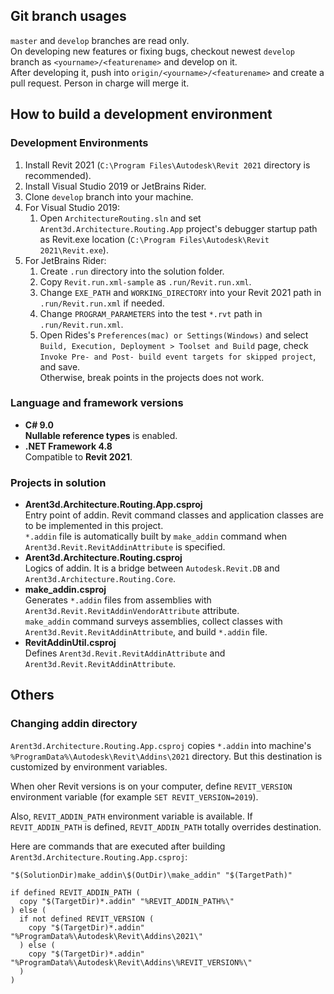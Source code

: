 ## Git branch usages

`master` and `develop` branches are read only.  
On developing new features or fixing bugs, checkout newest `develop` branch as `<yourname>/<featurename>` and develop on it.  
After developing it, push into `origin/<yourname>/<featurename>` and create a pull request. Person in charge will merge it.

## How to build a development environment

### Development Environments

1. Install Revit 2021 (`C:\Program Files\Autodesk\Revit 2021` directory is recommended).
1. Install Visual Studio 2019 or JetBrains Rider.
1. Clone `develop` branch into your machine.
1. For Visual Studio 2019:
	1. Open `ArchitectureRouting.sln` and set `Arent3d.Architecture.Routing.App` project's debugger startup path as Revit.exe location (`C:\Program Files\Autodesk\Revit 2021\Revit.exe`).
1. For JetBrains Rider:
	1. Create `.run` directory into the solution folder.
	1. Copy `Revit.run.xml-sample` as `.run/Revit.run.xml`.
	1. Change `EXE_PATH` and `WORKING_DIRECTORY` into your Revit 2021 path in `.run/Revit.run.xml` if needed.
	1. Change `PROGRAM_PARAMETERS` into the test `*.rvt` path in `.run/Revit.run.xml`.
	1. Open Rides's `Preferences(mac) or Settings(Windows)` and select `Build, Execution, Deployment > Toolset and Build` page, check `Invoke Pre- and Post- build event targets for skipped project`, and save.  
		Otherwise, break points in the projects does not work.

### Language and framework versions

- **C# 9.0**  
	**Nullable reference types** is enabled.
- **.NET Framework 4.8**  
	Compatible to **Revit 2021**.

### Projects in solution

- **Arent3d.Architecture.Routing.App.csproj**  
	Entry point of addin. Revit command classes and application classes are to be implemented in this project.  
	`*.addin` file is automatically built by `make_addin` command when `Arent3d.Revit.RevitAddinAttribute` is specified.  
- **Arent3d.Architecture.Routing.csproj**  
	Logics of addin. It is a bridge between `Autodesk.Revit.DB` and `Arent3d.Architecture.Routing.Core`.
- **make_addin.csproj**  
	Generates `*.addin` files from assemblies with `Arent3d.Revit.RevitAddinVendorAttribute` attribute.  
	`make_addin` command surveys assemblies, collect classes with `Arent3d.Revit.RevitAddinAttribute`, and build `*.addin` file.
- **RevitAddinUtil.csproj**  
	Defines `Arent3d.Revit.RevitAddinAttribute` and `Arent3d.Revit.RevitAddinAttribute`.

## Others

### Changing addin directory

`Arent3d.Architecture.Routing.App.csproj` copies `*.addin` into machine's `%ProgramData%\Autodesk\Revit\Addins\2021` directory. But this destination is customized by environment variables.

When oher Revit versions is on your computer, define `REVIT_VERSION` environment variable (for example `SET REVIT_VERSION=2019`).  

Also, `REVIT_ADDIN_PATH` environment variable is available. If `REVIT_ADDIN_PATH` is defined, `REVIT_ADDIN_PATH` totally overrides destination.

Here are commands that are executed after building `Arent3d.Architecture.Routing.App.csproj`:

```
"$(SolutionDir)make_addin\$(OutDir)\make_addin" "$(TargetPath)"

if defined REVIT_ADDIN_PATH (
  copy "$(TargetDir)*.addin" "%REVIT_ADDIN_PATH%\"
) else (
  if not defined REVIT_VERSION (
    copy "$(TargetDir)*.addin" "%ProgramData%\Autodesk\Revit\Addins\2021\"
  ) else (
    copy "$(TargetDir)*.addin" "%ProgramData%\Autodesk\Revit\Addins\%REVIT_VERSION%\"
  )
)
```
